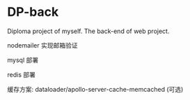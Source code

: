 # DP-back
Diploma project of myself. The back-end of web project.

nodemailer 实现邮箱验证

mysql 部署

redis 部署

缓存方案: dataloader/apollo-server-cache-memcached  (可选)